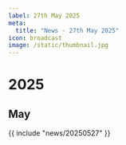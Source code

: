 ```yaml
---
label: 27th May 2025
meta:
  title: "News - 27th May 2025"
icon: broadcast
image: /static/thumbnail.jpg
---
```


# 2025
## May

{{ include "news/20250527" }}